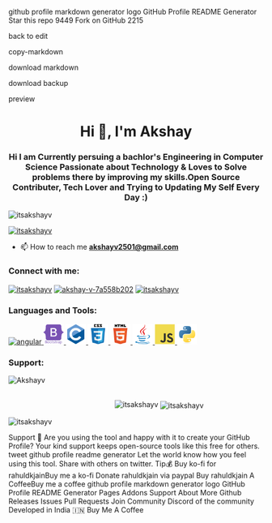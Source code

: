 github profile markdown generator logo
GitHub Profile README Generator
Star this repo
9449
Fork on GitHub
2215

back to edit

copy-markdown

download markdown

download backup

preview
<h1 align="center">Hi 👋, I'm Akshay</h1>
<h3 align="center">Hi I am Currently persuing a bachlor's Engineering in Computer Science Passionate about Technology & Loves to Solve problems there by improving my skills.Open Source Contributer, Tech Lover and Trying to Updating My Self Every Day :)</h3>

<p align="left"> <img src="https://komarev.com/ghpvc/?username=itsakshayv&label=Profile%20views&color=0e75b6&style=flat" alt="itsakshayv" /> </p>

<p align="left"> <a href="https://github.com/ryo-ma/github-profile-trophy"><img src="https://github-profile-trophy.vercel.app/?username=itsakshayv" alt="itsakshayv" /></a> </p>

- 📫 How to reach me **akshayv2501@gmail.com**

<h3 align="left">Connect with me:</h3>
<p align="left">
<a href="https://twitter.com/itsakshayv" target="blank"><img align="center" src="https://raw.githubusercontent.com/rahuldkjain/github-profile-readme-generator/master/src/images/icons/Social/twitter.svg" alt="itsakshayv" height="30" width="40" /></a>
<a href="https://linkedin.com/in/akshay-v-7a558b202" target="blank"><img align="center" src="https://raw.githubusercontent.com/rahuldkjain/github-profile-readme-generator/master/src/images/icons/Social/linked-in-alt.svg" alt="akshay-v-7a558b202" height="30" width="40" /></a>
<a href="https://instagram.com/itsakshayv" target="blank"><img align="center" src="https://raw.githubusercontent.com/rahuldkjain/github-profile-readme-generator/master/src/images/icons/Social/instagram.svg" alt="itsakshayv" height="30" width="40" /></a>
</p>

<h3 align="left">Languages and Tools:</h3>
<p align="left"> <a href="https://angular.io" target="_blank" rel="noreferrer"> <img src="https://angular.io/assets/images/logos/angular/angular.svg" alt="angular" width="40" height="40"/> </a> <a href="https://getbootstrap.com" target="_blank" rel="noreferrer"> <img src="https://raw.githubusercontent.com/devicons/devicon/master/icons/bootstrap/bootstrap-plain-wordmark.svg" alt="bootstrap" width="40" height="40"/> </a> <a href="https://www.cprogramming.com/" target="_blank" rel="noreferrer"> <img src="https://raw.githubusercontent.com/devicons/devicon/master/icons/c/c-original.svg" alt="c" width="40" height="40"/> </a> <a href="https://www.w3schools.com/css/" target="_blank" rel="noreferrer"> <img src="https://raw.githubusercontent.com/devicons/devicon/master/icons/css3/css3-original-wordmark.svg" alt="css3" width="40" height="40"/> </a> <a href="https://www.w3.org/html/" target="_blank" rel="noreferrer"> <img src="https://raw.githubusercontent.com/devicons/devicon/master/icons/html5/html5-original-wordmark.svg" alt="html5" width="40" height="40"/> </a> <a href="https://www.java.com" target="_blank" rel="noreferrer"> <img src="https://raw.githubusercontent.com/devicons/devicon/master/icons/java/java-original.svg" alt="java" width="40" height="40"/> </a> <a href="https://developer.mozilla.org/en-US/docs/Web/JavaScript" target="_blank" rel="noreferrer"> <img src="https://raw.githubusercontent.com/devicons/devicon/master/icons/javascript/javascript-original.svg" alt="javascript" width="40" height="40"/> </a> <a href="https://www.python.org" target="_blank" rel="noreferrer"> <img src="https://raw.githubusercontent.com/devicons/devicon/master/icons/python/python-original.svg" alt="python" width="40" height="40"/> </a> </p>

<h3 align="left">Support:</h3>
<p><a href="https://www.buymeacoffee.com/Akshayv"> <img align="left" src="https://cdn.buymeacoffee.com/buttons/v2/default-yellow.png" height="50" width="210" alt="Akshayv" /></a></p><br><br>

<p><img align="left" src="https://github-readme-stats.vercel.app/api/top-langs?username=itsakshayv&show_icons=true&locale=en&layout=compact" alt="itsakshayv" /></p>

<p>&nbsp;<img align="center" src="https://github-readme-stats.vercel.app/api?username=itsakshayv&show_icons=true&locale=en" alt="itsakshayv" /></p>

<p><img align="center" src="https://github-readme-streak-stats.herokuapp.com/?user=itsakshayv&" alt="itsakshayv" /></p>

Support 🙏
Are you using the tool and happy with it to create your GitHub Profile?
Your kind support keeps open-source tools like this free for others.
tweet github profile readme generator
Let the world know how you feel using this tool. Share with others on twitter.
Tip💰
Buy ko-fi for rahuldkjainBuy me a ko-fi
Donate rahuldkjain via paypal
Buy rahuldkjain A CoffeeBuy me a coffee
github profile markdown generator logo
GitHub Profile README Generator
Pages
Addons
Support
About
More
Github
Releases
Issues
Pull Requests
Join Community
Discord of the community
Developed in India 🇮🇳
Buy Me A Coffee
